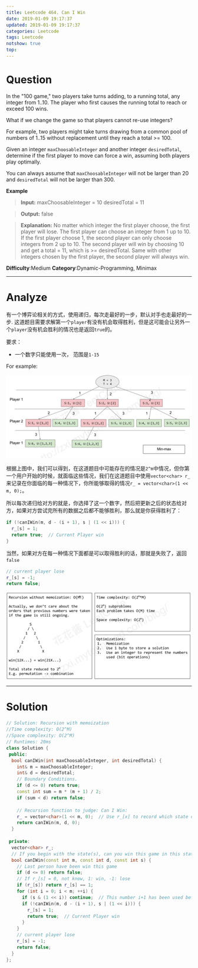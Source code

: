 ```yaml
---
title: Leetcode 464. Can I Win
date: 2019-01-09 19:17:37
updated: 2019-01-09 19:17:37
categories: Leetcode
tags: Leetcode
notshow: true
top:
---
```


# Question

In the "100 game," two players take turns adding, to a running total, any integer from 1..10. The player who first causes the running total to reach or exceed 100 wins.

What if we change the game so that players cannot re-use integers?

For example, two players might take turns drawing from a common pool of numbers of 1..15 without replacement until they reach a total >= 100.

Given an integer  `maxChoosableInteger`  and another integer  `desiredTotal`, determine if the first player to move can force a win, assuming both players play optimally.

You can always assume that  `maxChoosableInteger`  will not be larger than 20 and  `desiredTotal`  will not be larger than 300.

**Example**

> **Input:**
> maxChoosableInteger = 10
> desiredTotal = 11

> **Output:**
> false

> **Explanation:**
> No matter which integer the first player choose, the first player will lose.
> The first player can choose an integer from 1 up to 10.
> If the first player choose 1, the second player can only choose integers from 2 up to 10.
> The second player will win by choosing 10 and get a total = 11, which is >= desiredTotal.
> Same with other integers chosen by the first player, the second player will always win.

**Difficulty**:Medium
**Category**:Dynamic-Programming, Minimax

<!-- more -->

------------

# Analyze

有一个博弈论相关的方式，使用递归，每次走最好的一步，默认对手也走最好的一步. 这道题目需要求解第一个`player`有没有机会取得胜利，但是这可能会让另外一个`player`没有机会胜利的情况也是返回`true`的。

要求：
- 一个数字只能使用一次， 范围是`1-15`

For example:

![](/images/in-post/2019-01-09-Leetcode-464-Can-I-Win/2019-01-10-00-35-12.png)

根据上图中，我们可以得到，在这道题目中可能存在的情况是`2^m`中情况，但你第一个用户开始的时候，就面临这些情况，我们在这道题目中使用`vector<char> r_`来记录在你面临的每一种情况下，你所能够取得的情况`r_ = vector<char>(1 << m, 0);`。

所以每次递归给对方的就是，你选择了这一个数字，然后把更新之后的状态给对方，如果对方尝试完所有的数据之后都不能够胜利，那么就是你获得胜利了：

```cpp
if (!canIWin(m, d - (i + 1), s | (1 << i))) {
  r_[s] = 1;
  return true;  // Current Player win
}
```

当然，如果对方在每一种情况下面都是可以取得胜利的话，那就是失败了，返回`false`

```cpp
// current player lose
r_[s] = -1;
return false;
```

![](/images/in-post/2019-01-09-Leetcode-464-Can-I-Win/2019-01-10-17-25-19.png)

------------

# Solution

```cpp
// Solution: Recursion with memoization
//Time complexity: O(2^M)
//Space complexity: O(2^M)
// Runtimes: 20ms
class Solution {
 public:
  bool canIWin(int maxChoosableInteger, int desiredTotal) {
    int& m = maxChoosableInteger;
    int& d = desiredTotal;
    // Boundary Conditions.
    if (d <= 0) return true;
    const int sum = m * (m + 1) / 2;
    if (sum < d) return false;

    // Recursion function to judge: Can I Win:
    r_ = vector<char>(1 << m, 0);  // Use r_[x] to record which state can win, there are 2^m state
    return canIWin(m, d, 0);
  }

 private:
  vector<char> r_;
  // If you begin with the state(s), can you win this game in this state;
  bool canIWin(const int m, const int d, const int s) {
    // Last person have been win this game
    if (d <= 0) return false;
    // If r_[s] = 0, not know, 1: win, -1: lose
    if (r_[s]) return r_[s] == 1;
    for (int i = 0; i < m; ++i) {
      if (s & (1 << i)) continue;  // This number i+1 has been used before;
      if (!canIWin(m, d - (i + 1), s | (1 << i))) {
        r_[s] = 1;
        return true;  // Current Player win
      }
    }
    // current player lose
    r_[s] = -1;
    return false;
  }
};
```